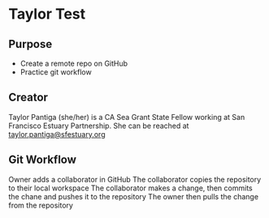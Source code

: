 # Taylor Test

## Purpose

- Create a remote repo on GitHub
- Practice git workflow

## Creator

Taylor Pantiga (she/her) is a CA Sea Grant State Fellow working at San Francisco Estuary Partnership. She can be reached at [taylor.pantiga@sfestuary.org](mailto:taylor.pantiga@sfestuary.org)

## Git Workflow
Owner adds a collaborator in GitHub
The collaborator copies the repository to their local workspace
The collaborator makes a change, then commits the chane and pushes it to the repository
The owner then pulls the change from the repository
